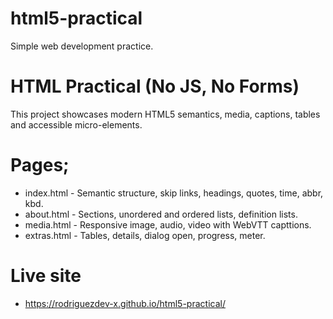# html5-practical
Simple web development practice.

# HTML Practical (No JS, No Forms)

This project showcases modern HTML5 semantics, media, captions, tables and accessible micro-elements.

# Pages;

- index.html - Semantic structure, skip links, headings, quotes, time, abbr, kbd.
- about.html - Sections, unordered and ordered lists, definition lists.
- media.html - Responsive image, audio, video with WebVTT capttions.
- extras.html - Tables, details, dialog open, progress, meter.

# Live site

- https://rodriguezdev-x.github.io/html5-practical/
